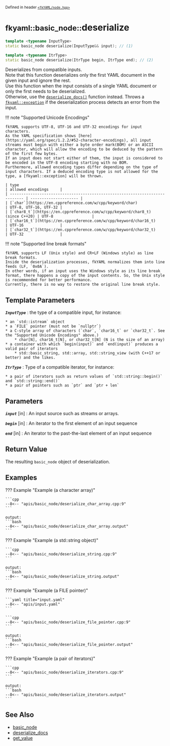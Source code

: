 <small>Defined in header [`<fkYAML/node.hpp>`](https://github.com/fktn-k/fkYAML/blob/develop/include/fkYAML/node.hpp)</small>

# <small>fkyaml::basic_node::</small>deserialize

```cpp
template <typename InputType>
static basic_node deserialize(InputType&& input); // (1)

template <typename ItrType>
static basic_node deserialize(ItrType begin, ItrType end); // (2)
```

Deserializes from compatible inputs.  
Note that this function deserializes only the first YAML document in the given input and ignore the rest.  
Use this function when the input consists of a single YAML document or only the first needs to be deserialized.  
Otherwise, use the [`deserialize_docs()`](deserialize_docs.md) function instead.
Throws a [`fkyaml::exception`](../exception/index.md) if the deserialization process detects an error from the input.  

!!! note "Supported Unicode Encodings"

    fkYAML supports UTF-8, UTF-16 and UTF-32 encodings for input characters.  
    As the YAML specification shows [here](https://yaml.org/spec/1.2.2/#52-character-encodings), all input streams must begin with either a byte order mark(BOM) or an ASCII character, which will allow the encoding to be deduced by the pattern of the first few bytes.  
    If an input does not start either of them, the input is considered to be encoded in the UTF-8 encoding starting with no BOM.  
    Furthermore, allowed encoding types differ depending on the type of input characters. If a deduced encoding type is not allowed for the type, a [fkyaml::exception] will be thrown.

    | type                                                                         | allowed encodings     |
    | ---------------------------------------------------------------------------- | --------------------- |
    | [`char`](https://en.cppreference.com/w/cpp/keyword/char)                     | UTF-8, UTF-16, UTF-32 |
    | [`char8_t`](https://en.cppreference.com/w/cpp/keyword/char8_t) (since C++20) | UTF-8                 |
    | [`char16_t`](https://en.cppreference.com/w/cpp/keyword/char16_t)             | UTF-16                |
    | [`char32_t`](https://en.cppreference.com/w/cpp/keyword/char32_t)             | UTF-32                |

!!! note "Supported line break formats"

    fkYAML supports LF (Unix style) and CR+LF (Windows style) as line break formats.  
    Inside the deserialization processes, fkYAML normalizes them into line feeds (LF, `0x0A`).  
    In other words, if an input uses the Windows style as its line break format, there happens a copy of the input contents. So, the Unix style is recommended for better performance.  
    Currently, there is no way to restore the original line break style.  

## **Template Parameters**

***`InputType`***
:   the type of a compatible input, for instance:

    * an `std::istream` object
    * a `FILE` pointer (must not be `nullptr`)
    * a C-style array of characters (`char`, `char16_t` or `char32_t`. See the "Supported Unicode Encodings" above.)
        * char[N], char16_t[N], or char32_t[N] (N is the size of an array)
    * a container with which `begin(input)` and `end(input)` produces a valid pair of iterators
        * std::basic_string, std::array, std::string_view (with C++17 or better) and the likes.

***`ItrType`***
:   Type of a compatible iterator, for instance:

    * a pair of iterators such as return values of `std::string::begin()` and `std::string::end()`
    * a pair of pointers such as `ptr` and `ptr + len`

## **Parameters**

***`input`*** [in]
:   An input source such as streams or arrays.

***`begin`*** [in]
:   An iterator to the first element of an input sequence

***`end`*** [in]
:   An iterator to the past-the-last element of an input sequence

## **Return Value**

The resulting `basic_node` object of deserialization.

## **Examples**

??? Example "Example (a character array)"

    ```cpp
    --8<-- "apis/basic_node/deserialize_char_array.cpp:9"
    ```

    output:
    ```bash
    --8<-- "apis/basic_node/deserialize_char_array.output"
    ```

??? Example "Example (a std::string object)"

    ```cpp
    --8<-- "apis/basic_node/deserialize_string.cpp:9"
    ```

    output:
    ```bash
    --8<-- "apis/basic_node/deserialize_string.output"
    ```

??? Example "Example (a FILE pointer)"

    ```yaml title="input.yaml"
    --8<-- "apis/input.yaml"
    ```

    ```cpp
    --8<-- "apis/basic_node/deserialize_file_pointer.cpp:9"
    ```

    output:
    ```bash
    --8<-- "apis/basic_node/deserialize_file_pointer.output"
    ```

??? Example "Example (a pair of iterators)"

    ```cpp
    --8<-- "apis/basic_node/deserialize_iterators.cpp:9"
    ```

    output:
    ```bash
    --8<-- "apis/basic_node/deserialize_iterators.output"
    ```

## **See Also**

* [basic_node](index.md)
* [deserialize_docs](deserialize_docs.md)
* [get_value](get_value.md)
